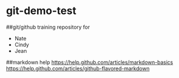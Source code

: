 git-demo-test
=============

##git/github training repository for
- Nate
- Cindy
- Jean

##markdown help
https://help.github.com/articles/markdown-basics
https://help.github.com/articles/github-flavored-markdown
